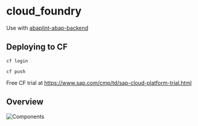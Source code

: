 # cloud_foundry
Use with [abaplint-abap-backend](https://github.com/abaplint/abaplint-abap-backend)

## Deploying to CF
`cf login`

`cf push`

Free CF trial at https://www.sap.com/cmp/td/sap-cloud-platform-trial.html

## Overview
![Components](http://www.plantuml.com/plantuml/proxy?cache=no&src=https://raw.githubusercontent.com/abaplint/abaplint-cloud-foundry/master/components.iuml)

